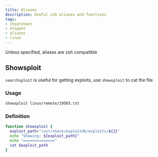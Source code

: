 ```yaml
---
title: Aliases
description: Useful zsh aliases and functions
tags:
- cheatsheet
- snippet
- aliases
- linux
---
```


Unless specified, aliases are zsh compatible

## Showsploit

`searchsploit` is useful for getting exploits, use `showsploit` to cat the file

### Usage

```bash
showsploit linux/remote/19503.txt
```

### Definition
```bash
function showsploit {
  exploit_path="/usr/share/exploitdb/exploits/${1}"
  echo "Showing: ${exploit_path}"
  echo "=============="
  cat $exploit_path
}
```
